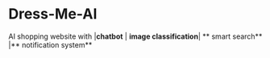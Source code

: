 # Dress-Me-AI
AI shopping website with |**chatbot** | **image classification**| ** smart search** |** notification system**
